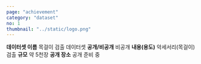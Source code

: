 ```yaml
---
page: "achievement"
category: "dataset"
no: 1
thumbnail: "../static/logo.png"
---
```


**데이터셋 이름** 목걸이 검출 데이터셋
**공개/비공개** 비공개
**내용(용도)** 악세서리(목걸이) 검출
**규모** 약 5천장
**공개 장소** 공개 준비 중
